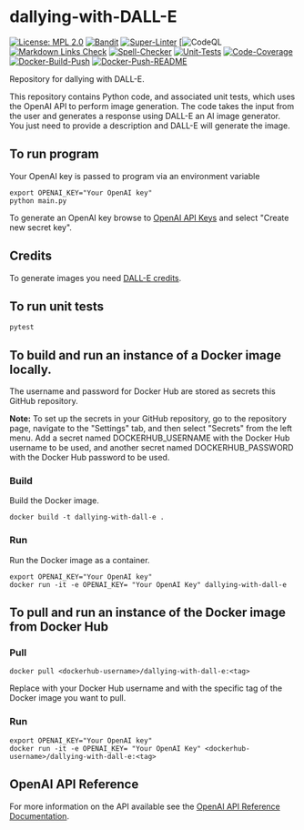 # dallying-with-DALL-E

[![License: MPL 2.0](https://img.shields.io/badge/License-MPL%202.0-brightgreen.svg)](https://opensource.org/licenses/MPL-2.0)
[![Bandit](https://github.com/genai-musings/dallying-with-DALL-E/actions/workflows/bandit.yml/badge.svg)](https://github.com/genai-musings/dallying-with-DALL-E/actions/new?category=security)
[![Super-Linter](https://github.com/genai-musings/dallying-with-DALL-E/actions/workflows/linter.yml/badge.svg)](https://github.com/marketplace/actions/super-linter)
[![CodeQL](https://github.com/genai-musings/dallying-with-DALL-E/workflows/CodeQL/badge.svg?branch=main)
[![Markdown Links Check](https://github.com/genai-musings/dallying-with-DALL-E/actions/workflows/md-links.yml/badge.svg)](https://github.com/gaurav-nelson/github-action-markdown-link-check)
[![Spell-Checker](https://github.com/genai-musings/dallying-with-DALL-E/actions/workflows/spellcheck.yaml/badge.svg)](https://github.com/rojopolis/spellcheck-github-actions)
[![Unit-Tests](https://github.com/genai-musings/dallying-with-DALL-E/actions/workflows/test.yaml/badge.svg)](https://github.com/actions/setup-python)
[![Code-Coverage](https://github.com/genai-musings/dallying-with-DALL-E/actions/workflows/coverage.yaml/badge.svg)](https://github.com/actions/setup-python)
[![Docker-Build-Push](https://github.com/genai-musings/dallying-with-DALL-E/actions/workflows/docker-build-push.yml/badge.svg)](https://hub.docker.com/)
[![Docker-Push-README](https://github.com/genai-musings/dallying-with-DALL-E/actions/workflows/docker-push-readme.yml/badge.svg)](https://hub.docker.com/)

Repository for dallying with DALL-E.

 This repository contains Python code, and associated unit tests, which uses the OpenAI API to perform image generation. The code takes the input from the user and generates a response using DALL-E an AI image generator. You just need to provide a description and DALL-E will generate the image.

## To run program

Your OpenAI key is passed to program via an environment variable

```shell
export OPENAI_KEY="Your OpenAI key"
python main.py
```

To generate an OpenAI key browse to [OpenAI API Keys](https://platform.openai.com/account/api-keys) and select "Create new secret key".

## Credits

To generate images you need [DALL-E credits](https://help.openai.com/en/articles/6399305-how-dall-e-credits-work).

## To run unit tests

```shell
pytest
```

## To build and run an instance of a Docker image locally.

The username and password for Docker Hub are stored as secrets this GitHub repository.

**Note:** To set up the secrets in your GitHub repository, go to the repository page, navigate to the "Settings" tab, and then select "Secrets" from the left menu. Add a secret named DOCKERHUB_USERNAME with the Docker Hub username to be used, and another secret named DOCKERHUB_PASSWORD with the Docker Hub password to be used.

### Build

Build the Docker image.

```shell
docker build -t dallying-with-dall-e .
```

### Run

Run the Docker image as a container.

```shell
export OPENAI_KEY="Your OpenAI key"
docker run -it -e OPENAI_KEY= "Your OpenAI Key" dallying-with-dall-e
```

## To pull and run an instance of the Docker image from Docker Hub

### Pull

```shell
docker pull <dockerhub-username>/dallying-with-dall-e:<tag>
```

Replace <dockerhub-username> with your Docker Hub username and <tag> with the specific tag of the Docker image you want to pull.

### Run

```shell
export OPENAI_KEY="Your OpenAI key"
docker run -it -e OPENAI_KEY= "Your OpenAI Key" <dockerhub-username>/dallying-with-dall-e:<tag>
```

## OpenAI API Reference

For more information on the API available see the [OpenAI API Reference Documentation](https://platform.openai.com/docs/api-reference).

